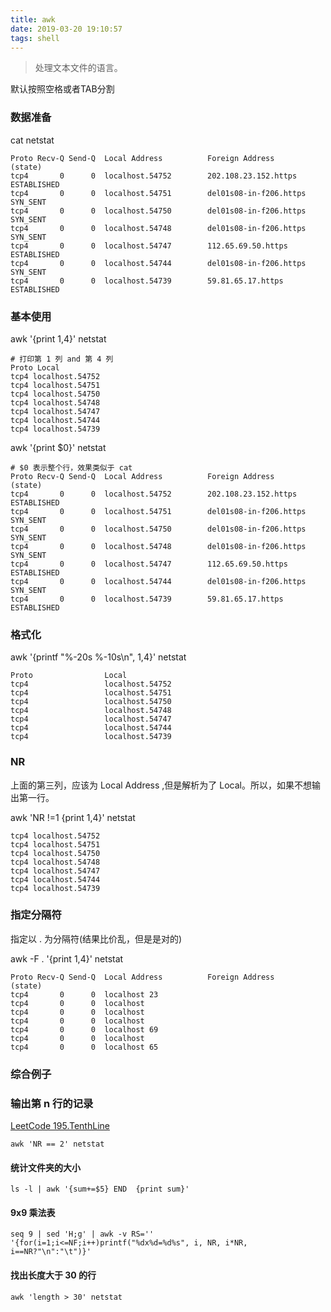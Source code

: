```yaml
---
title: awk
date: 2019-03-20 19:10:57
tags: shell
---
```


> 处理文本文件的语言。

默认按照空格或者TAB分割

### 数据准备

cat netstat 
```
Proto Recv-Q Send-Q  Local Address          Foreign Address        (state)    
tcp4       0      0  localhost.54752        202.108.23.152.https   ESTABLISHED
tcp4       0      0  localhost.54751        del01s08-in-f206.https SYN_SENT   
tcp4       0      0  localhost.54750        del01s08-in-f206.https SYN_SENT   
tcp4       0      0  localhost.54748        del01s08-in-f206.https SYN_SENT   
tcp4       0      0  localhost.54747        112.65.69.50.https     ESTABLISHED
tcp4       0      0  localhost.54744        del01s08-in-f206.https SYN_SENT   
tcp4       0      0  localhost.54739        59.81.65.17.https      ESTABLISHED
```
<!--more-->

### 基本使用

awk '{print $1,$4}' netstat 
```
# 打印第 1 列 and 第 4 列
Proto Local
tcp4 localhost.54752
tcp4 localhost.54751
tcp4 localhost.54750
tcp4 localhost.54748
tcp4 localhost.54747
tcp4 localhost.54744
tcp4 localhost.54739
```

awk '{print $0}' netstat 
```
# $0 表示整个行，效果类似于 cat 
Proto Recv-Q Send-Q  Local Address          Foreign Address        (state)    
tcp4       0      0  localhost.54752        202.108.23.152.https   ESTABLISHED
tcp4       0      0  localhost.54751        del01s08-in-f206.https SYN_SENT   
tcp4       0      0  localhost.54750        del01s08-in-f206.https SYN_SENT   
tcp4       0      0  localhost.54748        del01s08-in-f206.https SYN_SENT   
tcp4       0      0  localhost.54747        112.65.69.50.https     ESTABLISHED
tcp4       0      0  localhost.54744        del01s08-in-f206.https SYN_SENT   
tcp4       0      0  localhost.54739        59.81.65.17.https      ESTABLISHED
```
### 格式化

awk '{printf "%-20s %-10s\n", $1,$4}' netstat 
```
Proto                Local     
tcp4                 localhost.54752
tcp4                 localhost.54751
tcp4                 localhost.54750
tcp4                 localhost.54748
tcp4                 localhost.54747
tcp4                 localhost.54744
tcp4                 localhost.54739
```

### NR

上面的第三列，应该为 Local Address ,但是解析为了  Local。所以，如果不想输出第一行。

awk 'NR !=1 {print $1,$4}' netstat

```
tcp4 localhost.54752
tcp4 localhost.54751
tcp4 localhost.54750
tcp4 localhost.54748
tcp4 localhost.54747
tcp4 localhost.54744
tcp4 localhost.54739
```
### 指定分隔符

指定以 . 为分隔符(结果比价乱，但是是对的)

awk -F . '{print $1,$4}' netstat 
```
Proto Recv-Q Send-Q  Local Address          Foreign Address        (state)     
tcp4       0      0  localhost 23
tcp4       0      0  localhost 
tcp4       0      0  localhost 
tcp4       0      0  localhost 
tcp4       0      0  localhost 69
tcp4       0      0  localhost 
tcp4       0      0  localhost 65
```
### 综合例子

### 输出第 n 行的记录

[LeetCode 195.TenthLine](https://www.hexianwei.com/2019/03/16/195-TenthLine/)
```shell
awk 'NR == 2' netstat
```
#### 统计文件夹的大小

```shell
ls -l | awk '{sum+=$5} END  {print sum}'
```

#### 9x9 乘法表

```shell
seq 9 | sed 'H;g' | awk -v RS='' '{for(i=1;i<=NF;i++)printf("%dx%d=%d%s", i, NR, i*NR, i==NR?"\n":"\t")}'
```

#### 找出长度大于 30 的行

```shell
awk 'length > 30' netstat 
```

